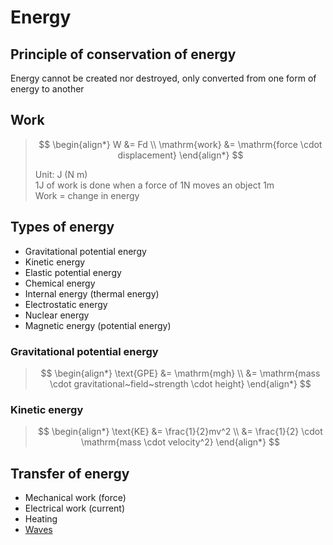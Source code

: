 # Energy

## Principle of conservation of energy

Energy cannot be created nor destroyed, only converted from one form of energy to another

## Work

> $$
\begin{align*}
  W &= Fd \\
  \mathrm{work} &= \mathrm{force \cdot displacement}
\end{align*}
> $$
>
> Unit: J (N m) \
> 1J of work is done when a force of 1N moves an object 1m \
> Work = change in energy


## Types of energy

- Gravitational potential energy
- Kinetic energy
- Elastic potential energy
- Chemical energy
- Internal energy (thermal energy)
- Electrostatic energy
- Nuclear energy
- Magnetic energy (potential energy)

### Gravitational potential energy

> $$
\begin{align*}
  \text{GPE} &= \mathrm{mgh} \\
  &= \mathrm{mass \cdot gravitational~field~strength \cdot height}
\end{align*}
> $$

### Kinetic energy

> $$
\begin{align*}
  \text{KE} &= \frac{1}{2}mv^2 \\
  &= \frac{1}{2} \cdot \mathrm{mass \cdot velocity^2}
\end{align*}
> $$

## Transfer of energy

- Mechanical work (force)
- Electrical work (current)
- Heating
- [Waves](./waves.md)
